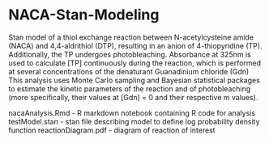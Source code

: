 # NACA-Stan-Modeling

Stan model of a thiol exchange reaction between N-acetylcysteine amide (NACA) and 4,4-aldrithiol (DTP), resulting in an anion of 4-thiopyridine (TP). Additionally, the TP undergoes photobleaching. Absorbance at 325nm is used to calculate [TP] continuously during the reaction, which is performed at several concentrations of the denaturant Guanadinium chloride (Gdn) This analysis uses Monte Carlo sampling and Bayesian statistical packages to estimate the kinetic parameters of the reaction and of photobleaching (more specifically, their values at [Gdn] = 0 and their respective m values). 

nacaAnalysis.Rmd    -   R markdown notebook containing R code for analysis
testModel.stan      -   stan file describing model to define log probability density function
reactionDiagram.pdf -   diagram of reaction of interest